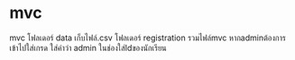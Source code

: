 ﻿# mvc

mvc โฟลเดอร์ data เก็บไฟล์.csv โฟลเดอร์ registration รวมไฟล์mvc หากadminต้องการเข้าไปใส่เกรด ใส่คำว่า admin ในช่องใส่Idของนักเรียน 



